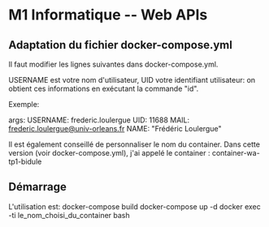 # M1 Informatique -- Web APIs

## Adaptation du fichier docker-compose.yml

Il faut modifier les lignes suivantes dans docker-compose.yml.

USERNAME est votre nom d'utilisateur, UID votre identifiant utilisateur: on obtient ces informations en exécutant la commande "id".

Exemple: 

args:
  USERNAME: frederic.loulergue
  UID: 11688
  MAIL: frederic.loulergue@univ-orleans.fr
  NAME: "Frédéric Loulergue"

Il est également conseillé de personnaliser le nom du container. Dans cette version (voir docker-compose.yml), j'ai appelé le container : container-wa-tp1-bidule

## Démarrage

L'utilisation est:
  docker-compose build
  docker-compose up -d
  docker exec -ti le_nom_choisi_du_container bash

